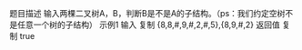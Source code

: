 题目描述
输入两棵二叉树A，B，判断B是不是A的子结构。（ps：我们约定空树不是任意一个树的子结构）
示例1
输入
复制
{8,8,#,9,#,2,#,5},{8,9,#,2}
返回值
复制
true